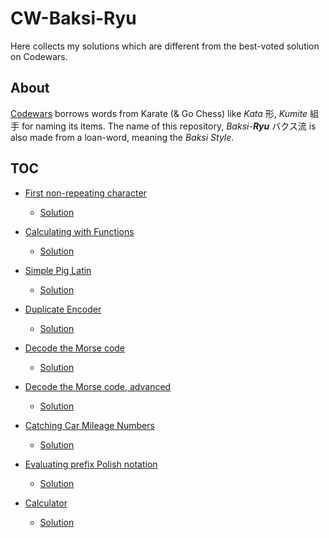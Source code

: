 # CW-Baksi-Ryu
Here collects my solutions which are different from the best-voted solution on Codewars.


## About
[Codewars](https://www.codewars.com/about) borrows words from Karate (& Go Chess) like *Kata* 形, *Kumite* 組手 for naming its items. The name of this repository, *Baksi-**Ryu*** バクス流 is also made from a loan-word, meaning the  *Baksi Style*.

<!-- Simplicity is the first concern. -->

<!-- I prefer functional programming approach, carefully annotated types for functions, and avoid mutable states. -->

## TOC
- [First non-repeating character](https://www.codewars.com/kata/52bc74d4ac05d0945d00054e/)
	- [Solution](./Python/5kyu/first_non-repeating_character.py)
- [Calculating with Functions](https://www.codewars.com/kata/525f3eda17c7cd9f9e000b39/)
	- [Solution](./Python/5kyu/calculating_with_function.py)
- [Simple Pig Latin](https://www.codewars.com/kata/520b9d2ad5c005041100000f/)
	- [Solution](./Python/5kyu/simple_pig_latin.py)
- [Duplicate Encoder](https://www.codewars.com/kata/54b42f9314d9229fd6000d9c/)
	- [Solution](./Python/6kyu/duplicate_encoder.py)

- [Decode the Morse code](https://www.codewars.com/kata/54b724efac3d5402db00065e/)
	- [Solution](./Python/6kyu/decode_the_morse_code.py)
- [Decode the Morse code, advanced](https://www.codewars.com/kata/54b72c16cd7f5154e9000457/solutions/python)
	- [Solution](./Python/4kyu/decode_morse_advanced.py)

- [Catching Car Mileage Numbers](https://www.codewars.com/kata/52c4dd683bfd3b434c000292/)
	- [Solution](./Python/4kyu/catching_car_mileage_numbers.py)
- [Evaluating prefix Polish notation](https://www.codewars.com/kata/5e5b7f55c2e8ae0016f42339)
	- [Solution](./Python/6kyu/evaluate_prefix_polish.py)
- [Calculator](https://www.codewars.com/kata/5235c913397cbf2508000048/)
	- [Solution](./Python/3kyu/calculator.py)

